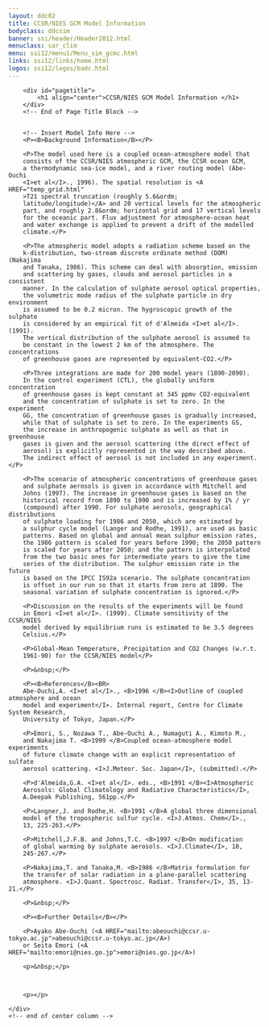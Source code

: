 ```yaml
---
layout: ddc02
title: CCSR/NIES GCM Model Information
bodyclass: ddcsim
banner: ssi/header/Header2012.html
menuclass: sar_clim
menu: ssi12/menu1/Menu_sim_gcmc.html
links: ssi12/links/home.html
logos: ssi12/logos/badc.html
---
```

 		<div id="pagetitle">
 			<h1 align="center">CCSR/NIES GCM Model Information </h1>
 		</div>
 		<!-- End of Page Title Block -->
 
 
 		<!-- Insert Model Info Here -->
 		<P><B>Background Information</B></P>
 		
 		<P>The model used here is a coupled ocean-atmosphere model that
 		consists of the CCSR/NIES atmospheric GCM, the CCSR ocean GCM,
 		a thermodynamic sea-ice model, and a river routing model (Abe-Ouchi
 		<I>et al</I>., 1996). The spatial resolution is <A HREF="temp_grid.html"
 		>T21 spectral truncation (roughly 5.6&ordm;
 		latitude/longitude)</A> and 20 vertical levels for the atmospheric
 		part, and roughly 2.8&ordm; horizontal grid and 17 vertical levels
 		for the oceanic part. Flux adjustment for atmosphere-ocean heat
 		and water exchange is applied to prevent a drift of the modelled
 		climate.</P>
 		
 		<P>The atmospheric model adopts a radiation scheme based on the
 		k-distribution, two-stream discrete ordinate method (DOM) (Nakajima
 		and Tanaka, 1986). This scheme can deal with absorption, emission
 		and scattering by gases, clouds and aerosol particles in a consistent
 		manner. In the calculation of sulphate aerosol optical properties,
 		the volumetric mode radius of the sulphate particle in dry environment
 		is assumed to be 0.2 micron. The hygroscopic growth of the sulphate
 		is considered by an empirical fit of d'Almeida <I>et al</I>. (1991).
 		The vertical distribution of the sulphate aerosol is assumed to
 		be constant in the lowest 2 km of the atmosphere. The concentrations
 		of greenhouse gases are represented by equivalent-CO2.</P>
 		
 		<P>Three integrations are made for 200 model years (1890-2090).
 		In the control experiment (CTL), the globally uniform concentration
 		of greenhouse gases is kept constant at 345 ppmv CO2-equivalent
 		and the concentration of sulphate is set to zero. In the experiment
 		GG, the concentration of greenhouse gases is gradually increased,
 		while that of sulphate is set to zero. In the experiments GS,
 		the increase in anthropogenic sulphate as well as that in greenhouse
 		gases is given and the aerosol scattering (the direct effect of
 		aerosol) is explicitly represented in the way described above.
 		The indirect effect of aerosol is not included in any experiment.</P>
 		
 		<P>The scenario of atmospheric concentrations of greenhouse gases
 		and sulphate aerosols is given in accordance with Mitchell and
 		Johns (1997). The increase in greenhouse gases is based on the
 		historical record from 1890 to 1990 and is increased by 1% / yr
 		(compound) after 1990. For sulphate aerosols, geographical distributions
 		of sulphate loading for 1986 and 2050, which are estimated by
 		a sulphur cycle model (Langer and Rodhe, 1991), are used as basic
 		patterns. Based on global and annual mean sulphur emission rates,
 		the 1986 pattern is scaled for years before 1990; the 2050 pattern
 		is scaled for years after 2050; and the pattern is interpolated
 		from the two basic ones for intermediate years to give the time
 		series of the distribution. The sulphur emission rate in the future
 		is based on the IPCC IS92a scenario. The sulphate concentration
 		is offset in our run so that it starts from zero at 1890. The
 		seasonal variation of sulphate concentration is ignored.</P>
 		
 		<P>Discussion on the results of the experiments will be found
 		in Emori <I>et al</I>. (1999). Climate sensitivity of the CCSR/NIES
 		model derived by equilibrium runs is estimated to be 3.5 degrees
 		Celsius.</P>
 		
 		<P>Global-Mean Temperature, Precipitation and CO2 Changes (w.r.t.
 		1961-90) for the CCSR/NIES model</P>
 		
 		<P>&nbsp;</P>
 		
 		<P><B>References</B><BR>
 		Abe-Ouchi,A. <I>et al</I>., <B>1996 </B><I>Outline of coupled atmosphere and ocean 
 		model and experiment</I>. Internal report, Centre for Climate System Research, 
 		University of Tokyo, Japan.</P>
 		
 		<P>Emori, S., Nozawa T., Abe-Ouchi A., Numaguti A., Kimoto M.,
 		and Nakajima T. <B>1999 </B>Coupled ocean-atmosphere model experiments
 		of future climate change with an explicit representation of sulfate
 		aerosol scattering. <I>J.Meteor. Soc. Japan</I>, (submitted).</P>
 		
 		<P>d'Almeida,G.A. <I>et al</I>. eds., <B>1991 </B><I>Atmospheric
 		Aerosols: Global Climatology and Radiative Characteristics</I>,
 		A.Deepak Publishing, 561pp.</P>
 		
 		<P>Langner,J. and Rodhe,H. <B>1991 </B>A global three dimensional
 		model of the tropospheric sulfur cycle. <I>J.Atmos. Chem</I>.,
 		13, 225-263.</P>
 		
 		<P>Mitchell,J.F.B. and Johns,T.C. <B>1997 </B>On modification
 		of global warming by sulphate aerosols. <I>J.Climate</I>, 10,
 		245-267.</P>
 		
 		<P>Nakajima,T. and Tanaka,M. <B>1986 </B>Matrix formulation for
 		the transfer of solar radiation in a plane-parallel scattering
 		atmosphere. <I>J.Quant. Spectrosc. Radiat. Transfer</I>, 35, 13-21.</P>
 		
 		<P>&nbsp;</P>
 		
 		<P><B>Further Details</B></P>
 		
 		<P>Ayako Abe-Ouchi (<A HREF="mailto:abeouchi@ccsr.u-tokyo.ac.jp">abeouchi@ccsr.u-tokyo.ac.jp</A>)
 		or Seita Emori (<A HREF="mailto:emori@nies.go.jp">emori@nies.go.jp</A>)
 
 		<p>&nbsp;</p>
 
 
 		
 		<p></p>
 		
 	</div>
 	<!-- end of center column -->
